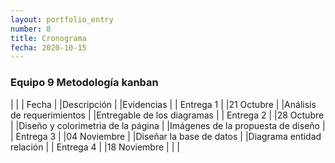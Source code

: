 ```yaml
---
layout: portfolio_entry
number: 8
title: Cronograma
fecha: 2020-10-15
---
```


### Equipo 9 Metodología kanban


|           | | Fecha         | |Descripción                        | |Evidencias                         |
| Entrega 1 | |21 Octubre     | |Análisis de requerimientos         | |Entregable de los diagramas        |
| Entrega 2 | |28 Octubre     | |Diseño y colorimetria de la página | |Imágenes de la propuesta de diseño |
| Entrega 3 | |04 Noviembre   | |Diseñar la base de datos           | |Diagrama entidad relación          |
| Entrega 4 | |18 Noviembre   | |  |

